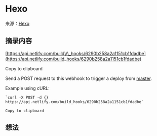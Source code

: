 # Hexo
来源：[Hexo](https://master--ornate-arithmetic-6db4ea.netlify.app/)

## 摘录内容

[https://api.netlify.com/build\\\_hooks/6290b258a2a1151cb1fdadbe](https://api.netlify.com/build_hooks/6290b258a2a1151cb1fdadbe)

Copy to clipboard

Send a POST request to this webhook to trigger a deploy from [master](https://github.com/null395922/hexonote/tree/master).

Example using cURL:

```plain
`curl -X POST -d {} https://api.netlify.com/build_hooks/6290b258a2a1151cb1fdadbe`

Copy to clipboard
```

## 想法
